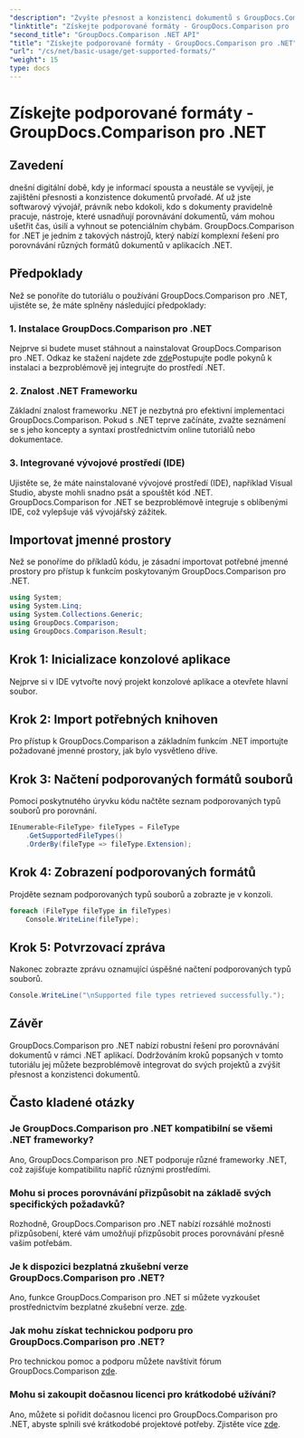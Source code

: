```yaml
---
"description": "Zvyšte přesnost a konzistenci dokumentů s GroupDocs.Comparison pro .NET. Bezproblémově integrujte tento výkonný nástroj do svých .NET aplikací."
"linktitle": "Získejte podporované formáty - GroupDocs.Comparison pro .NET"
"second_title": "GroupDocs.Comparison .NET API"
"title": "Získejte podporované formáty - GroupDocs.Comparison pro .NET"
"url": "/cs/net/basic-usage/get-supported-formats/"
"weight": 15
type: docs
---
```

# Získejte podporované formáty - GroupDocs.Comparison pro .NET

## Zavedení
dnešní digitální době, kdy je informací spousta a neustále se vyvíjejí, je zajištění přesnosti a konzistence dokumentů prvořadé. Ať už jste softwarový vývojář, právník nebo kdokoli, kdo s dokumenty pravidelně pracuje, nástroje, které usnadňují porovnávání dokumentů, vám mohou ušetřit čas, úsilí a vyhnout se potenciálním chybám. GroupDocs.Comparison for .NET je jedním z takových nástrojů, který nabízí komplexní řešení pro porovnávání různých formátů dokumentů v aplikacích .NET.
## Předpoklady
Než se ponoříte do tutoriálu o používání GroupDocs.Comparison pro .NET, ujistěte se, že máte splněny následující předpoklady:
### 1. Instalace GroupDocs.Comparison pro .NET
Nejprve si budete muset stáhnout a nainstalovat GroupDocs.Comparison pro .NET. Odkaz ke stažení najdete zde [zde](https://releases.groupdocs.com/comparison/net/)Postupujte podle pokynů k instalaci a bezproblémově jej integrujte do prostředí .NET.
### 2. Znalost .NET Frameworku
Základní znalost frameworku .NET je nezbytná pro efektivní implementaci GroupDocs.Comparison. Pokud s .NET teprve začínáte, zvažte seznámení se s jeho koncepty a syntaxí prostřednictvím online tutoriálů nebo dokumentace.
### 3. Integrované vývojové prostředí (IDE)
Ujistěte se, že máte nainstalované vývojové prostředí (IDE), například Visual Studio, abyste mohli snadno psát a spouštět kód .NET. GroupDocs.Comparison for .NET se bezproblémově integruje s oblíbenými IDE, což vylepšuje váš vývojářský zážitek.

## Importovat jmenné prostory
Než se ponoříme do příkladů kódu, je zásadní importovat potřebné jmenné prostory pro přístup k funkcím poskytovaným GroupDocs.Comparison pro .NET.
```csharp
using System;
using System.Linq;
using System.Collections.Generic;
using GroupDocs.Comparison;
using GroupDocs.Comparison.Result;
```

## Krok 1: Inicializace konzolové aplikace
Nejprve si v IDE vytvořte nový projekt konzolové aplikace a otevřete hlavní soubor.
## Krok 2: Import potřebných knihoven
Pro přístup k GroupDocs.Comparison a základním funkcím .NET importujte požadované jmenné prostory, jak bylo vysvětleno dříve.
## Krok 3: Načtení podporovaných formátů souborů
Pomocí poskytnutého úryvku kódu načtěte seznam podporovaných typů souborů pro porovnání.
```csharp
IEnumerable<FileType> fileTypes = FileType
    .GetSupportedFileTypes()
    .OrderBy(fileType => fileType.Extension);
```
## Krok 4: Zobrazení podporovaných formátů
Projděte seznam podporovaných typů souborů a zobrazte je v konzoli.
```csharp
foreach (FileType fileType in fileTypes)
    Console.WriteLine(fileType);
```
## Krok 5: Potvrzovací zpráva
Nakonec zobrazte zprávu oznamující úspěšné načtení podporovaných typů souborů.
```csharp
Console.WriteLine("\nSupported file types retrieved successfully.");
```

## Závěr
GroupDocs.Comparison pro .NET nabízí robustní řešení pro porovnávání dokumentů v rámci .NET aplikací. Dodržováním kroků popsaných v tomto tutoriálu jej můžete bezproblémově integrovat do svých projektů a zvýšit přesnost a konzistenci dokumentů.
## Často kladené otázky
### Je GroupDocs.Comparison pro .NET kompatibilní se všemi .NET frameworky?
Ano, GroupDocs.Comparison pro .NET podporuje různé frameworky .NET, což zajišťuje kompatibilitu napříč různými prostředími.
### Mohu si proces porovnávání přizpůsobit na základě svých specifických požadavků?
Rozhodně, GroupDocs.Comparison pro .NET nabízí rozsáhlé možnosti přizpůsobení, které vám umožňují přizpůsobit proces porovnávání přesně vašim potřebám.
### Je k dispozici bezplatná zkušební verze GroupDocs.Comparison pro .NET?
Ano, funkce GroupDocs.Comparison pro .NET si můžete vyzkoušet prostřednictvím bezplatné zkušební verze. [zde](https://releases.groupdocs.com/).
### Jak mohu získat technickou podporu pro GroupDocs.Comparison pro .NET?
Pro technickou pomoc a podporu můžete navštívit fórum GroupDocs.Comparison [zde](https://forum.groupdocs.com/c/comparison/12).
### Mohu si zakoupit dočasnou licenci pro krátkodobé užívání?
Ano, můžete si pořídit dočasnou licenci pro GroupDocs.Comparison pro .NET, abyste splnili své krátkodobé projektové potřeby. Zjistěte více [zde](https://purchase.groupdocs.com/temporary-license/).